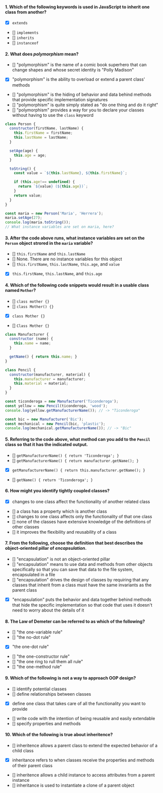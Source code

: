 #### 1. Which of the following keywords is used in JavaScript to inherit one class from another?
- [x] `extends`
- [] `implements`
- [] `inherits`
- [] `instanceof`

#### 2. What does _polymorphism_ mean?
- [] "polymorphism" is the name of a comic book superhero that can change shapes and whose secret identity is "Polly Madison"
- [x] "polymorphism" is the ability to overload or extend a parent class' methods
- [] "polymorphism" is the hiding of behavior and data behind methods that provide specific implementation signatures
- [] "polymorphism" is quite simply stated as "do one thing and do it right"
- [] "polymorphism" provides a way for you to declare your classes without having to use the `class` keyword 



```js
class Person {
  constructor(firstName, lastName) {
    this.firstName = firstName;
    this.lastName = lastName;
  }

  setAge(age) {
    this.age = age;
  }

  toString() {
    const value = `${this.lastName}, ${this.firstName}`;

    if (this.age!== undefined) {
      return `${value} (${this.age})`;
    }
    return value;
  }
}

const maria = new Person('Maria', 'Herrera');
maria.setAge(27);
console.log(maria.toString());
// What instance variables are set on maria, here?
```

#### 3. After the code above runs, what instance variables are set on the `Person` object strored in the `maria` variable?
- [] `this.firstName` and `this.lastName`
- [] None. There are no instance variables for this object
- [] `this.firstName`, `this.lastName`, `this.age`, and `value`
- [x] `this.firstName`, `this.lastName`, and `this.age`



#### 4. Which of the following code snippets would result in a usable class named `Mother`?
- [] `class mother {}`
- [] `class Mother() {}`
- [x] `class Mother {}`
- [] `Class Mother {}`



```js
class Manufacturer {
  constructor (name) {
    this.name = name;
  }

  getName() { return this.name; }
}

class Pencil {
  constructor(manufacturer, material) {
    this.manufacturer = manufacturer;
    this.material = material;
  }
}

const ticonderoga = new Manufacturer('Ticonderoga');
const yellow = new Pencil(ticonderoga, 'wood');
console.log(yellow.getManufacturerName()); // -> "Ticonderoga"

const bic = new Manufacturer('Bic');
const mechanical = new Pencil(bic, 'plastic');
console.log(mechanical.getManufacturerName()); // -> "Bic"
```

#### 5. Referring to the code above, what method can you add to the `Pencil` class so that it has the indicated output.
- [] `getManufacturerName() { return 'Ticonderoga'; }`
- [] `getManufacturerName() { return manufacturer.getName(); }`
- [x] `getManufacturerName() { return this.manufacturer.getName(); }`
- [] `getName() { return 'Ticonderoga'; }`



#### 6. How might you identify tightly coupled classes?
- [x] changes to one class affect the functionality of another related class
- [] a class has a property which is another class
- [] changes to one class affects only the functionality of that one class
- [] none of the classes have extensive knowledge of the definitions of other classes
- [] it improves the flexibility and reusability of a class



#### 7. From the following, choose the definition that best describes the object-oriented pillar of _encapsulation_. 
- [] "encapsulation" is not an object-oriented pillar
- [] "encapsulation" means to use data and methods from other objects specifically so that you can save that data to the file system, encapsulated in a file
- [] "encapsulation" drives the design of classes by requiring that any classes that inherit from a class must have the same invariants as the parent class
- [x] "encapsulation" puts the behavior and data together behind methods that hide the specific implementation so that code that uses it doesn't need to worry about the details of it



#### 8. The Law of Demeter can be referred to as which of the following? 
- [] "the one-variable rule"
- [] "the no-dot rule"
- [x] "the one-dot rule"
- [] "the one-constructor rule"
- [] "the one ring to rull them all rule"
- [] "the one-method rule"



#### 9. Which of the following is not a way to approach OOP design?
- [] identify potential classes
- [] define relationships between classes
- [x] define one class that takes care of all the functionality you want to provide
- [] write code with the intention of being reusable and easily extendable 
- [] specify properties and methods 



#### 10. Which of the following is true about inheritence? 
- [] inheritence allows a parent class to extend the expected behavior of a child class
- [x] inheritance refers to when classes receive the properties and methods of their parent class
- [] inheritence allows a child instance to access attributes from a parent instance
- [] inheritance is used to instantiate a clone of a parent object
